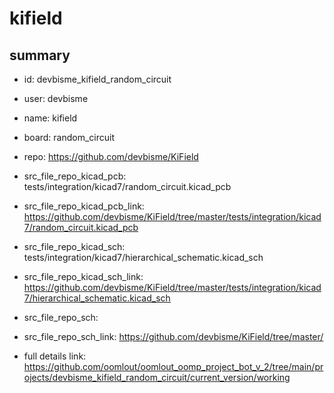 # kifield
 
## summary 
* id: devbisme_kifield_random_circuit
* user: devbisme
* name: kifield
* board: random_circuit
* repo: https://github.com/devbisme/KiField
* src_file_repo_kicad_pcb: tests/integration/kicad7/random_circuit.kicad_pcb
* src_file_repo_kicad_pcb_link: https://github.com/devbisme/KiField/tree/master/tests/integration/kicad7/random_circuit.kicad_pcb
* src_file_repo_kicad_sch: tests/integration/kicad7/hierarchical_schematic.kicad_sch
* src_file_repo_kicad_sch_link: https://github.com/devbisme/KiField/tree/master/tests/integration/kicad7/hierarchical_schematic.kicad_sch

* src_file_repo_sch: 
* src_file_repo_sch_link: https://github.com/devbisme/KiField/tree/master/
* full details link: https://github.com/oomlout/oomlout_oomp_project_bot_v_2/tree/main/projects/devbisme_kifield_random_circuit/current_version/working  







